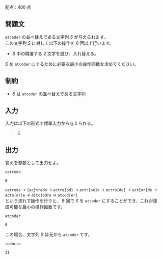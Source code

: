 配点 : $400$ 点

## 問題文

`atcoder` の並べ替えである文字列 $S$ が与えられます。<br>
この文字列 $S$ に対して以下の操作を $0$ 回以上行います。

- $S$ 中の隣接する $2$ 文字を選び、入れ替える。

$S$ を `atcoder` にするために必要な最小の操作回数を求めてください。

## 制約

- $S$ は `atcoder` の並べ替えである文字列

## 入力

入力は以下の形式で標準入力から与えられる。

> $S$

## 出力

答えを整数として出力せよ。

```input1
catredo
```

```output1
8
```

`catredo` $\rightarrow$ `[ac]tredo` $\rightarrow$  `actre[od]`  $\rightarrow$ `actr[oe]d`  $\rightarrow$ `actro[de]` $\rightarrow$ `act[or]de` $\rightarrow$ `acto[dr]e` $\rightarrow$ `a[tc]odre` $\rightarrow$ `atcod[er]`<br>
という流れで操作を行うと、 $8$ 回で $S$ を `atcoder` にすることができ、これが達成可能な最小の操作回数です。

```input2
atcoder
```

```output2
0
```

この場合、文字列 $S$ は元から `atcoder` です。

```input3
redocta
```

```output3
21
```